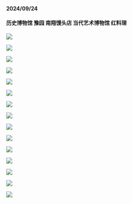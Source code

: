 #### 2024/09/24

#### 历史博物馆 豫园 南翔馒头店 当代艺术博物馆 红料理

![](figures/2.jpg)

![](figures/3.jpg)

![](figures/6.jpg)

![](figures/4.jpg)

![](figures/8.jpg)

![](figures/9.jpg)

![](figures/1.jpg)

![](figures/5.jpg)

![](figures/7.jpg)

![](figures/15.jpg)

![](figures/10.jpg)

![](figures/12.jpg)

![](figures/11.jpg)

![](figures/13.jpg)

![](figures/14.jpg)


